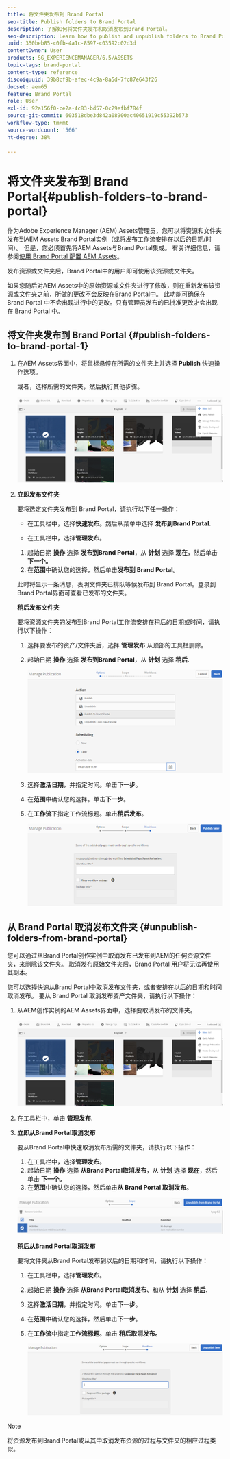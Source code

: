 ```yaml
---
title: 将文件夹发布到 Brand Portal
seo-title: Publish folders to Brand Portal
description: 了解如何将文件夹发布和取消发布到Brand Portal。
seo-description: Learn how to publish and unpublish folders to Brand Portal.
uuid: 350beb85-c0fb-4a1c-8597-c03592c02d3d
contentOwner: User
products: SG_EXPERIENCEMANAGER/6.5/ASSETS
topic-tags: brand-portal
content-type: reference
discoiquuid: 39b8cf9b-afec-4c9a-8a5d-7fc87e643f26
docset: aem65
feature: Brand Portal
role: User
exl-id: 92a156f0-ce2a-4c83-bd57-0c29efbf784f
source-git-commit: 603518dbe3d842a08900ac40651919c55392b573
workflow-type: tm+mt
source-wordcount: '566'
ht-degree: 38%

---
```


# 将文件夹发布到 Brand Portal{#publish-folders-to-brand-portal}

作为Adobe Experience Manager (AEM) Assets管理员，您可以将资源和文件夹发布到AEM Assets Brand Portal实例（或将发布工作流安排在以后的日期/时间）。 但是，您必须首先将AEM Assets与Brand Portal集成。 有关详细信息，请参阅[使用 Brand Portal 配置 AEM Assets](/help/assets/configure-aem-assets-with-brand-portal.md)。

发布资源或文件夹后，Brand Portal中的用户即可使用该资源或文件夹。

如果您随后对AEM Assets中的原始资源或文件夹进行了修改，则在重新发布该资源或文件夹之前，所做的更改不会反映在Brand Portal中。 此功能可确保在 Brand Portal 中不会出现进行中的更改。只有管理员发布的已批准更改才会出现在 Brand Portal 中。

## 将文件夹发布到 Brand Portal {#publish-folders-to-brand-portal-1}

1. 在AEM Assets界面中，将鼠标悬停在所需的文件夹上并选择 **Publish** 快速操作选项。

   或者，选择所需的文件夹，然后执行其他步骤。

   ![publish2bp](assets/publish2bp.png)

1. **立即发布文件夹**

   要将选定文件夹发布到 Brand Portal，请执行以下任一操作：

   * 在工具栏中，选择&#x200B;**快速发布**。然后从菜单中选择 **发布到Brand Portal**.

   * 在工具栏中，选择&#x200B;**管理发布**。
   1. 起始日期 **操作** 选择 **发布到Brand Portal**，从 **计划** 选择 **现在**，然后单击 **下一个。**
   1. 在&#x200B;**范围**&#x200B;中确认您的选择，然后单击&#x200B;**发布到 Brand Portal**。

   此时将显示一条消息，表明文件夹已排队等候发布到 Brand Portal。登录到Brand Portal界面可查看已发布的文件夹。

   **稍后发布文件夹**

   要将资源文件夹的发布到Brand Portal工作流安排在稍后的日期或时间，请执行以下操作：

   1. 选择要发布的资产/文件夹后，选择 **管理发布** 从顶部的工具栏删除。
   1. 起始日期 **操作** 选择 **发布到Brand Portal**，从 **计划** 选择 **稍后**.

      ![publishlaterbp](assets/publishlaterbp.png)

   1. 选择&#x200B;**激活日期**，并指定时间。单击&#x200B;**下一步**。
   1. 在&#x200B;**范围**&#x200B;中确认您的选择。单击&#x200B;**下一步**。
   1. 在&#x200B;**工作流**&#x200B;下指定工作流标题。单击&#x200B;**稍后发布**。

      ![manageschedulepub](assets/manageschedulepub.png)



## 从 Brand Portal 取消发布文件夹 {#unpublish-folders-from-brand-portal}

您可以通过从Brand Portal创作实例中取消发布已发布到AEM的任何资源文件夹，来删除该文件夹。 取消发布原始文件夹后，Brand Portal 用户将无法再使用其副本。

您可以选择快速从Brand Portal中取消发布文件夹，或者安排在以后的日期和时间取消发布。 要从 Brand Portal 取消发布资产文件夹，请执行以下操作：

1. 从AEM创作实例的AEM Assets界面中，选择要取消发布的文件夹。

   ![publish2bp-1](assets/publish2bp.png)

1. 在工具栏中，单击 **管理发布**.

1. **立即从Brand Portal取消发布**

   要从Brand Portal中快速取消发布所需的文件夹，请执行以下操作：

   1. 在工具栏中，选择&#x200B;**管理发布**。
   1. 起始日期 **操作** 选择 **从Brand Portal取消发布**，从 **计划** 选择 **现在**，然后单击 **下一个。**
   1. 在&#x200B;**范围**&#x200B;中确认您的选择，然后单击&#x200B;**从 Brand Portal 取消发布**。

   ![confirm-unpublish](assets/confirm-unpublish.png)

   **稍后从Brand Portal取消发布**

   要将文件夹从Brand Portal发布到以后的日期和时间，请执行以下操作：

   1. 在工具栏中，选择&#x200B;**管理发布**。
   1. 起始日期 **操作** 选择 **从Brand Portal取消发布**、和从 **计划** 选择 **稍后**.
   1. 选择&#x200B;**激活日期**，并指定时间。单击&#x200B;**下一步**。
   1. 在&#x200B;**范围**&#x200B;中确认您的选择，然后单击&#x200B;**下一步**。
   1. 在&#x200B;**工作流**&#x200B;中指定&#x200B;**工作流标题**。单击 **稍后取消发布。**

      ![unpublishworkflows](assets/unpublishworkflows.png)


>[!NOTE]
>
>将资源发布到Brand Portal或从其中取消发布资源的过程与文件夹的相应过程类似。
